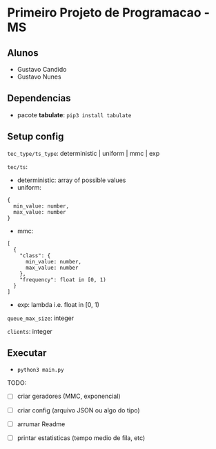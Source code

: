 # Primeiro Projeto de Programacao - MS

## Alunos
- Gustavo Candido
- Gustavo Nunes

## Dependencias
- pacote **tabulate**: `pip3 install tabulate`

## Setup config

`tec_type/ts_type`: deterministic | uniform | mmc | exp

`tec/ts`:
- deterministic: array of possible values
- uniform: 
```
{
  min_value: number, 
  max_value: number
}
```
- mmc: 
```
[
  {
    "class": {
      min_value: number, 
      max_value: number
    },
    "frequency": float in [0, 1)
  }
]
```
- exp: lambda i.e. float in [0, 1)

`queue_max_size`: integer

`clients`: integer

## Executar

- `python3 main.py`

TODO:
- [ ] criar geradores (MMC, exponencial)
- [ ] criar config (arquivo JSON ou algo do tipo)
- [ ] arrumar Readme
- [ ] printar estatisticas (tempo medio de fila, etc)


